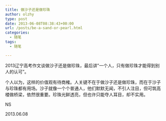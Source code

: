 ```yaml
---
title: 做沙子还是做珍珠
author: olzhy
type: post
date: 2013-06-08T08:38:43+00:00
url: /posts/be-a-sand-or-pearl.html
categories:
  - 随笔
tags:
  - 随笔

---
```

2013辽宁高考作文谈做沙子还是做珍珠，最后讲&#8221;一个人，只有做珍珠才能得到别人的认可&#8221;。

个人以为，这样的价值观有待商榷。人关键不在于做沙子还是做珍珠，而在于沙子与珍珠都有用场。沙子就像一个个普通人，他们默默无闻，不引人注目，但可筑高楼做桥梁，依然很重要。珍珠光鲜透亮，但也许只能夺人耳目，却不实用。

NS
  
2013.06.08